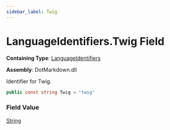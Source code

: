 ```yaml
---
sidebar_label: Twig
---
```


# LanguageIdentifiers\.Twig Field

**Containing Type**: [LanguageIdentifiers](../index.md)

**Assembly**: DotMarkdown\.dll

  
Identifier for Twig\.

```csharp
public const string Twig = "twig"
```

### Field Value

[String](https://docs.microsoft.com/en-us/dotnet/api/system.string)

